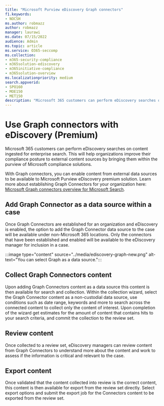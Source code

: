 ```yaml
---
title: "Microsoft Purview eDiscovery Graph connectors"
f1.keywords:
- NOCSH
ms.author: robmazz
author: robmazz
manager: laurawi
ms.date: 07/15/2022
audience: Admin
ms.topic: article
ms.service: O365-seccomp
ms.collection: 
- m365-security-compliance
- m365solution-ediscovery
- m365initiative-compliance
- m365solution-overview
ms.localizationpriority: medium
search.appverid:
- SPO160
- MOE150
- MET150
description: "Microsoft 365 customers can perform eDiscovery searches on content ingested for enterprise search."
---
```


# Use Graph connectors with eDiscovery (Premium)

Microsoft 365 customers can perform eDiscovery searches on content ingested for enterprise search. This will help organizations improve their compliance posture to external content sources by bringing them within the purview of Microsoft compliance solutions.

With Graph connectors, you can enable content from external data sources to be available to Microsoft Purview eDiscovery premium solution. Learn more about establishing Graph Connectors for your organization here: [Microsoft Graph connectors overview for Microsoft Search](/microsoftsearch/connectors-overview).

## Add Graph Connector as a data source within a case

Once Graph Connectors are established for an organization and eDiscovery is enabled, the option to add the Graph Connector data source to the case will be available under non-Microsoft 365 locations. Only the connectors that have been established and enabled will be available to the eDiscovery manager for inclusion in a case.

:::image type="content" source="../media/ediscovery-graph-new.png" alt-text="You can select Graph as a data source.":::

## Collect Graph Connectors content

Upon adding Graph Connectors content as a data source this content is then available for search and collection. Within the collection wizard, select the Graph Connector content as a non-custodial data source, use conditions such as date range, keywords and more to search across the connected content to collect only the content of interest. Upon completion of the wizard get estimates for the amount of content that contains hits to your search criteria, and commit the collection to the review set.  

## Review content

Once collected to a review set, eDiscovery managers can review content from Graph Connectors to understand more about the content and work to assess if the information is critical and relevant to the case.  

## Export content

Once validated that the content collected into review is the correct content, this content is then available for export from the review set directly. Select export options and submit the export job for the Connectors content to be exported from the review set.
